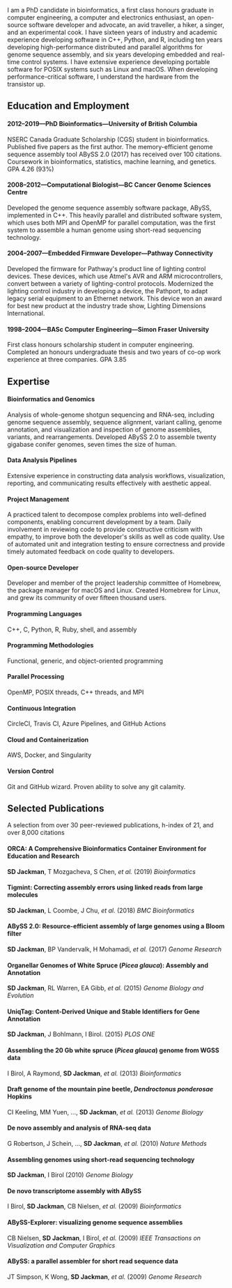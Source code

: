I am a PhD candidate in bioinformatics, a first class honours graduate in computer engineering, a computer and electronics enthusiast, an open-source software developer and advocate, an avid traveller, a hiker, a singer, and an experimental cook. I have sixteen years of industry and academic experience developing software in C++, Python, and R, including ten years developing high-performance distributed and parallel algorithms for genome sequence assembly, and six years developing embedded and real-time control systems. I have extensive experience developing portable software for POSIX systems such as Linux and macOS. When developing performance-critical software, I understand the hardware from the transistor up.

## Education and Employment

#### 2012–2019—PhD Bioinformatics—University of British Columbia

NSERC Canada Graduate Scholarship (CGS) student in bioinformatics. Published five papers as the first author. The memory-efficient genome sequence assembly tool ABySS 2.0 (2017) has received over 100 citations. Coursework in bioinformatics, statistics, machine learning, and genetics. GPA 4.26 (93%)

#### 2008–2012—Computational Biologist—BC Cancer Genome Sciences Centre

Developed the genome sequence assembly software package, ABySS, implemented in C++. This heavily parallel and distributed software system, which uses both MPI and OpenMP for parallel computation, was the first system to assemble a human genome using short-read sequencing technology.

#### 2004–2007—Embedded Firmware Developer—Pathway Connectivity

Developed the firmware for Pathway's product line of lighting control devices. These devices, which use Atmel's AVR and ARM microcontrollers, convert between a variety of lighting-control protocols. Modernized the lighting control industry in developing a device, the Pathport, to adapt legacy serial equipment to an Ethernet network. This device won an award for best new product at the industry trade show, Lighting Dimensions International.

#### 1998–2004—BASc Computer Engineering—Simon Fraser University

First class honours scholarship student in computer engineering. Completed an honours undergraduate thesis and two years of co-op work experience at three companies. GPA 3.85

## Expertise

#### Bioinformatics and Genomics

Analysis of whole-genome shotgun sequencing and RNA-seq, including genome sequence assembly, sequence alignment, variant calling, genome annotation, and visualization and inspection of genome assemblies, variants, and rearrangements. Developed ABySS 2.0 to assemble twenty gigabase conifer genomes, seven times the size of human.

#### Data Analysis Pipelines

Extensive experience in constructing data analysis workflows, visualization, reporting, and communicating results effectively with aesthetic appeal.

#### Project Management

A practiced talent to decompose complex problems into well-defined components, enabling concurrent development by a team. Daily involvement in reviewing code to provide constructive criticism with empathy, to improve both the developer's skills as well as code quality. Use of automated unit and integration testing to ensure correctness and provide timely automated feedback on code quality to developers.

#### Open-source Developer

Developer and member of the project leadership committee of Homebrew, the package manager for macOS and Linux. Created Homebrew for Linux, and grew its community of over fifteen thousand users.

#### Programming Languages

C++, C, Python, R, Ruby, shell, and assembly

#### Programming Methodologies

Functional, generic, and object-oriented programming

#### Parallel Processing

OpenMP, POSIX threads, C++ threads, and MPI

#### Continuous Integration

CircleCI, Travis CI, Azure Pipelines, and GitHub Actions

#### Cloud and Containerization

AWS, Docker, and Singularity

#### Version Control

Git and GitHub wizard. Proven ability to solve any git calamity.

## Selected Publications

A selection from over 30 peer-reviewed publications, h-index of 21, and over 8,000 citations

#### ORCA: A Comprehensive Bioinformatics Container Environment for Education and Research
**SD Jackman**, T Mozgacheva, S Chen, *et al.*
(2019)
*Bioinformatics*

#### Tigmint: Correcting assembly errors using linked reads from large molecules
**SD Jackman**, L Coombe, J Chu, *et al.*
(2018)
*BMC Bioinformatics*

#### ABySS 2.0: Resource-efficient assembly of large genomes using a Bloom filter
**SD Jackman**, BP Vandervalk, H Mohamadi, *et al.*
(2017)
*Genome Research*

#### Organellar Genomes of White Spruce (*Picea glauca*): Assembly and Annotation
**SD Jackman**, RL Warren, EA Gibb, *et al.*
(2015)
*Genome Biology and Evolution*

#### UniqTag: Content-Derived Unique and Stable Identifiers for Gene Annotation
**SD Jackman**, J Bohlmann, I Birol.
(2015)
*PLOS ONE*

#### Assembling the 20 Gb white spruce (*Picea glauca*) genome from WGSS data
I Birol, A Raymond, **SD Jackman**, *et al.*
(2013)
_Bioinformatics_

#### Draft genome of the mountain pine beetle, *Dendroctonus ponderosae* Hopkins
CI Keeling, MM Yuen, ..., **SD Jackman**, *et al.*
(2013)
_Genome Biology_

#### De novo assembly and analysis of RNA-seq data
G Robertson, J Schein, ..., **SD Jackman**, *et al.*
(2010)
_Nature Methods_

#### Assembling genomes using short-read sequencing technology
**SD Jackman**, I Birol
(2010)
_Genome Biology_

#### De novo transcriptome assembly with ABySS
I Birol, **SD Jackman**, CB Nielsen, *et al.*
(2009)
_Bioinformatics_

#### ABySS-Explorer: visualizing genome sequence assemblies
CB Nielsen, **SD Jackman**, I Birol, *et al.*
(2009)
_IEEE Transactions on Visualization and Computer Graphics_

#### ABySS: a parallel assembler for short read sequence data
JT Simpson, K Wong, **SD Jackman**, *et al.*
(2009)
_Genome Research_
